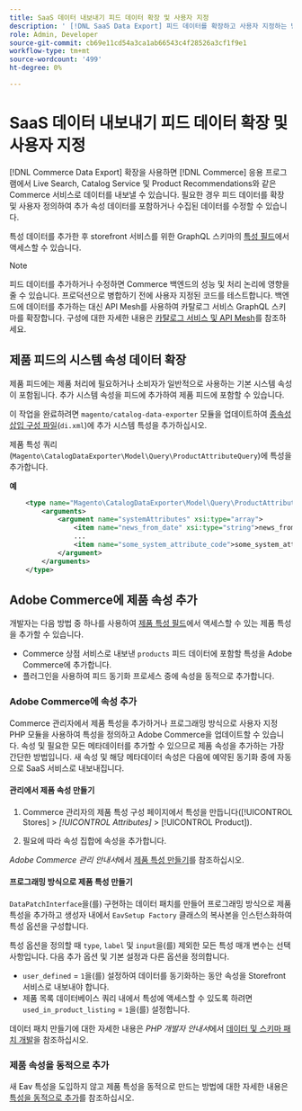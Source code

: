 ```yaml
---
title: SaaS 데이터 내보내기 피드 데이터 확장 및 사용자 지정
description: ' [!DNL SaaS Data Export] 피드 데이터를 확장하고 사용자 지정하는 방법을 알아봅니다.'
role: Admin, Developer
source-git-commit: cb69e11cd54a3ca1ab66543c4f28526a3cf1f9e1
workflow-type: tm+mt
source-wordcount: '499'
ht-degree: 0%

---
```


# SaaS 데이터 내보내기 피드 데이터 확장 및 사용자 지정

[!DNL Commerce Data Export] 확장을 사용하면 [!DNL Commerce] 응용 프로그램에서 Live Search, Catalog Service 및 Product Recommendations와 같은 Commerce 서비스로 데이터를 내보낼 수 있습니다. 필요한 경우 피드 데이터를 확장 및 사용자 정의하여 추가 속성 데이터를 포함하거나 수집된 데이터를 수정할 수 있습니다.

특성 데이터를 추가한 후 storefront 서비스를 위한 GraphQL 스키마의 [특성 필드](https://developer.adobe.com/commerce/services/graphql/catalog-service/products/#productviewattribute-type)에서 액세스할 수 있습니다.

>[!NOTE]
>
>피드 데이터를 추가하거나 수정하면 Commerce 백엔드의 성능 및 처리 논리에 영향을 줄 수 있습니다. 프로덕션으로 병합하기 전에 사용자 지정된 코드를 테스트합니다. 백엔드에 데이터를 추가하는 대신 API Mesh를 사용하여 카탈로그 서비스 GraphQL 스키마를 확장합니다. 구성에 대한 자세한 내용은 [카탈로그 서비스 및 API Mesh](../catalog-service/mesh.md)를 참조하세요.

## 제품 피드의 시스템 속성 데이터 확장

제품 피드에는 제품 처리에 필요하거나 소비자가 일반적으로 사용하는 기본 시스템 속성이 포함됩니다. 추가 시스템 속성을 피드에 추가하여 제품 피드에 포함할 수 있습니다.

이 작업을 완료하려면 `magento/catalog-data-exporter` 모듈을 업데이트하여 [종속성 삽입 구성 파일](https://developer.adobe.com/commerce/php/development/build/dependency-injection-file/)&#x200B;(`di.xml`)에 추가 시스템 특성을 추가하십시오.

제품 특성 쿼리(`Magento\CatalogDataExporter\Model\Query\ProductAttributeQuery`)에 특성을 추가합니다.

**예**

```xml
    <type name="Magento\CatalogDataExporter\Model\Query\ProductAttributeQuery">
        <arguments>
            <argument name="systemAttributes" xsi:type="array">
                <item name="news_from_date" xsi:type="string">news_from_date</item>
                ...
                <item name="some_system_attribute_code">some_system_attribute_code</item>
            </argument>
        </arguments>
    </type>
```

## Adobe Commerce에 제품 속성 추가

개발자는 다음 방법 중 하나를 사용하여 [제품 특성 필드](https://developer.adobe.com/commerce/services/graphql/catalog-service/products/#output-fields)에서 액세스할 수 있는 제품 특성을 추가할 수 있습니다.

- Commerce 상점 서비스로 내보낸 `products` 피드 데이터에 포함할 특성을 Adobe Commerce에 추가합니다.
- 플러그인을 사용하여 피드 동기화 프로세스 중에 속성을 동적으로 추가합니다.

### Adobe Commerce에 속성 추가

Commerce 관리자에서 제품 특성을 추가하거나 프로그래밍 방식으로 사용자 지정 PHP 모듈을 사용하여 특성을 정의하고 Adobe Commerce을 업데이트할 수 있습니다. 속성 및 필요한 모든 메타데이터를 추가할 수 있으므로 제품 속성을 추가하는 가장 간단한 방법입니다. 새 속성 및 해당 메타데이터 속성은 다음에 예약된 동기화 중에 자동으로 SaaS 서비스로 내보내집니다.

#### 관리에서 제품 속성 만들기

1. Commerce 관리자의 제품 특성 구성 페이지에서 특성을 만듭니다([!UICONTROL Stores] > *[!UICONTROL Attributes]* > [!UICONTROL Product]).

1. 필요에 따라 속성 집합에 속성을 추가합니다.

*Adobe Commerce 관리 안내서*&#x200B;에서 [제품 특성 만들기](https://experienceleague.adobe.com/en/docs/commerce-admin/catalog/product-attributes/create/attribute-product-create)를 참조하십시오.

#### 프로그래밍 방식으로 제품 특성 만들기

`DataPatchInterface`을(를) 구현하는 데이터 패치를 만들어 프로그래밍 방식으로 제품 특성을 추가하고 생성자 내에서 `EavSetup Factory` 클래스의 복사본을 인스턴스화하여 특성 옵션을 구성합니다.

특성 옵션을 정의할 때 `type`, `label` 및 `input`을(를) 제외한 모든 특성 매개 변수는 선택 사항입니다. 다음 추가 옵션 및 기본 설정과 다른 옵션을 정의합니다.

- `user_defined` = `1`을(를) 설정하여 데이터를 동기화하는 동안 속성을 Storefront 서비스로 내보내야 합니다.
- 제품 목록 데이터베이스 쿼리 내에서 특성에 액세스할 수 있도록 하려면 `used_in_product_listing` = `1`을(를) 설정합니다.

데이터 패치 만들기에 대한 자세한 내용은 *PHP 개발자 안내서*&#x200B;에서 [데이터 및 스키마 패치 개발](https://developer.adobe.com/commerce/php/development/components/declarative-schema/patches/)을 참조하십시오.

### 제품 속성을 동적으로 추가

새 Eav 특성을 도입하지 않고 제품 특성을 동적으로 만드는 방법에 대한 자세한 내용은 [특성을 동적으로 추가](add-attribute-dynamically.md)를 참조하십시오.
